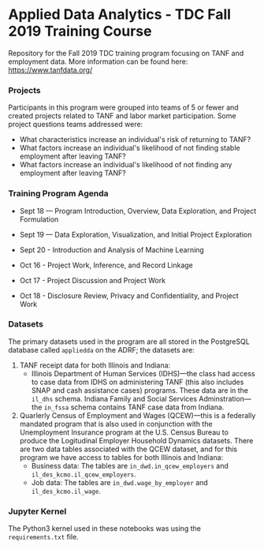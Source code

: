 # Applied Data Analytics - TDC Fall 2019 Training Course

Repository for the Fall 2019 TDC training program focusing on TANF and employment data. More information can be found here: https://www.tanfdata.org/


### Projects

Participants in this program were grouped into teams of 5 or fewer and created projects related to TANF and labor market participation. Some project questions teams addressed were:
   - What characteristics increase an individual's risk of returning to TANF?
   - What factors increase an individual's likelihood of not finding stable employment after leaving TANF?
   - What factors increase an individual's likelihood of not finding any employment after leaving TANF?

### Training Program Agenda

- Sept 18 — Program Introduction, Overview, Data Exploration, and Project Formulation
- Sept 19 — Data Exploration, Visualization, and Initial Project Exploration
- Sept 20 - Introduction and Analysis of Machine Learning

- Oct 16 - Project Work, Inference, and Record Linkage
- Oct 17 - Project Discussion and Project Work
- Oct 18 - Disclosure Review, Privacy and Confidentiality, and Project Work

### Datasets

The primary datasets used in the program are all stored in the PostgreSQL database called `appliedda` on the ADRF; the datasets are:

1. TANF receipt data for both Illinois and Indiana:
   - Illinois Department of Human Services (IDHS)—the class had access to case data from IDHS on administering TANF (this also includes SNAP and cash assistance cases) programs. These data are in the `il_dhs` schema.
   Indiana Family and Social Services Adminstration—the `in_fssa` schema contains TANF case data from Indiana.
2. Quarlerly Census of Employment and Wages (QCEW)—this is a federally mandated program that is also used in conjunction with the Unemployment Insurance program at the U.S. Census Bureau to produce the Logitudinal Employer Household Dynamics datasets. There are two data tables associated with the QCEW dataset, and for this program we have access to tables for both Illinois and Indiana:
   - Business data: The tables are `in_dwd.in_qcew_employers` and `il_des_kcmo.il_qcew_employers`.
   - Job data: The tables are `in_dwd.wage_by_employer` and `il_des_kcmo.il_wage`.
  
  ### Jupyter Kernel
  
  The Python3 kernel used in these notebooks was using the `requirements.txt` file.
